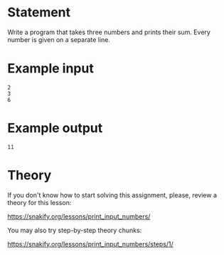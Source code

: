 # Statement

Write a program that takes three numbers and prints their sum. Every number is given on a separate line.

# Example input

```
2
3
6
```

# Example output

```
11
```

# Theory

If you don't know how to start solving this assignment, please, review a theory for this lesson:

https://snakify.org/lessons/print_input_numbers/

You may also try step-by-step theory chunks:

https://snakify.org/lessons/print_input_numbers/steps/1/